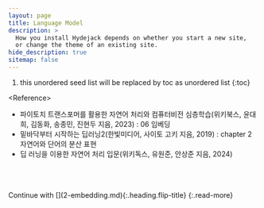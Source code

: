 ```yaml
---
layout: page
title: Language Model
description: >
  How you install Hydejack depends on whether you start a new site,
  or change the theme of an existing site.
hide_description: true
sitemap: false
---
```


<!-- # 밑바닥부터 시작하는 딥러닝 2단원: 분산 표현 중 통계학 기법 내용 정리 -->

1. this unordered seed list will be replaced by toc as unordered list
{:toc}



\<Reference\> <br>
- 파이토치 트랜스포머를 활용한 자연어 처리와 컴퓨터비전 심층학습(위키북스, 윤대희, 김동화, 송종민, 진현두 지음, 2023) : 06 임베딩<br>
- 밑바닥부터 시작하는 딥러닝2(한빛미디어, 사이토 고키 지음, 2019) : chapter 2 자연어와 단어의 분산 표현
- 딥 러닝을 이용한 자연어 처리 입문(위키독스, 유원준, 안상준 지음, 2024) 

<br>
<br>
<br>
Continue with [](2-embedding.md){:.heading.flip-title}
{:.read-more}


[upgrade]: upgrade.md
